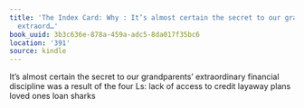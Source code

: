 ```yaml
---
title: 'The Index Card: Why : It’s almost certain the secret to our grandparents’
  extraord…'
book_uuid: 3b3c636e-878a-459a-adc5-8da017f35bc6
location: '391'
source: kindle
---
```


It’s almost certain the secret to our grandparents’ extraordinary financial discipline was a result of the four Ls: lack of access to credit layaway plans loved ones loan sharks